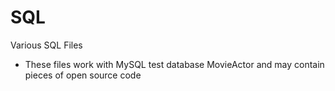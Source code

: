 # SQL

Various SQL Files 

* These files work with MySQL test database MovieActor and may contain pieces of open source code 

